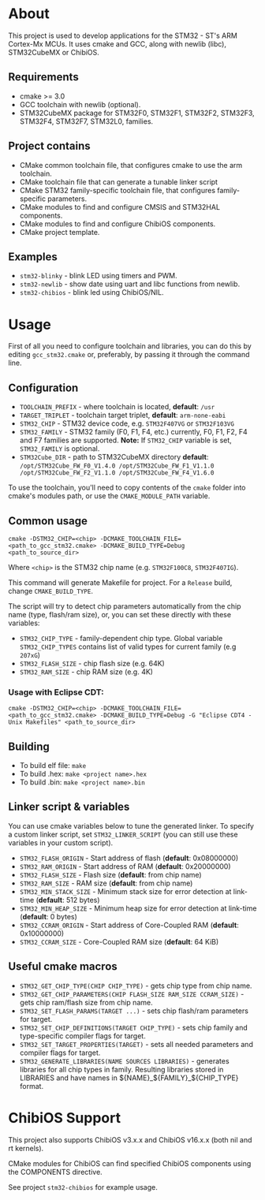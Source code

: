 # About

This project is used to develop applications for the STM32 - ST's ARM Cortex-Mx MCUs. It uses cmake and GCC, along with newlib (libc), STM32CubeMX or ChibiOS.

## Requirements

* cmake >= 3.0
* GCC toolchain with newlib (optional).
* STM32CubeMX package for STM32F0, STM32F1, STM32F2, STM32F3, STM32F4, STM32F7, STM32L0, families.

## Project contains

* CMake common toolchain file, that configures cmake to use the arm toolchain.
* CMake toolchain file that can generate a tunable linker script
* CMake STM32 family-specific toolchain file, that configures family-specific parameters.
* CMake modules to find and configure CMSIS and STM32HAL components.
* CMake modules to find and configure ChibiOS components.
* CMake project template.

## Examples

* `stm32-blinky` - blink LED using timers and PWM.
* `stm32-newlib` - show date using uart and libc functions from newlib.
* `stm32-chibios` - blink led using ChibiOS/NIL.

# Usage

First of all you need to configure toolchain and libraries, you can do this by editing `gcc_stm32.cmake` or, preferably, by passing it through the command line.

## Configuration

* `TOOLCHAIN_PREFIX` - where toolchain is located, **default**: `/usr`
* `TARGET_TRIPLET` - toolchain target triplet, **default**: `arm-none-eabi`
* `STM32_CHIP` - STM32 device code, e.g. `STM32F407VG` or `STM32F103VG`
* `STM32_FAMILY` - STM32 family (F0, F1, F4, etc.) currently, F0, F1, F2, F4 and F7 families are supported. **Note:** If `STM32_CHIP` variable is set, `STM32_FAMILY` is optional.
* `STM32Cube_DIR` - path to STM32CubeMX directory **default**: `/opt/STM32Cube_FW_F0_V1.4.0 /opt/STM32Cube_FW_F1_V1.1.0 /opt/STM32Cube_FW_F2_V1.1.0 /opt/STM32Cube_FW_F4_V1.6.0`

To use the toolchain, you'll need to copy contents of the `cmake` folder into cmake's modules path, or use the `CMAKE_MODULE_PATH` variable.

## Common usage

    cmake -DSTM32_CHIP=<chip> -DCMAKE_TOOLCHAIN_FILE=<path_to_gcc_stm32.cmake> -DCMAKE_BUILD_TYPE=Debug <path_to_source_dir>

Where `<chip>` is the STM32 chip name (e.g. `STM32F100C8`, `STM32F407IG`).

This command will generate Makefile for project. For a `Release` build, change `CMAKE_BUILD_TYPE`.

The script will try to detect chip parameters automatically from the chip name (type, flash/ram size), or, you can set these directly with these variables:

* `STM32_CHIP_TYPE` - family-dependent chip type. Global variable `STM32_CHIP_TYPES` contains list of valid types for current family (e.g `207xG`)
* `STM32_FLASH_SIZE` - chip flash size (e.g. 64K)
* `STM32_RAM_SIZE` - chip RAM size (e.g. 4K)

### Usage with Eclipse CDT:

    cmake -DSTM32_CHIP=<chip> -DCMAKE_TOOLCHAIN_FILE=<path_to_gcc_stm32.cmake> -DCMAKE_BUILD_TYPE=Debug -G "Eclipse CDT4 - Unix Makefiles" <path_to_source_dir>

## Building

* To build elf file: `make`
* To build .hex: `make <project name>.hex`
* To build .bin: `make <project name>.bin`

## Linker script & variables

You can use cmake variables below to tune the generated linker. To specify a custom linker script, set `STM32_LINKER_SCRIPT` (you can still use these variables in your custom script).

* `STM32_FLASH_ORIGIN` - Start address of flash (**default**: 0x08000000)
* `STM32_RAM_ORIGIN` - Start address of RAM (**default**: 0x20000000)
* `STM32_FLASH_SIZE` - Flash size (**default**: from chip name)
* `STM32_RAM_SIZE` - RAM size (**default**: from chip name)
* `STM32_MIN_STACK_SIZE` - Minimum stack size for error detection at link-time (**default**: 512 bytes)
* `STM32_MIN_HEAP_SIZE` - Minimum heap size for error detection at link-time (**default**: 0 bytes)
* `STM32_CCRAM_ORIGIN` - Start address of Core-Coupled RAM (**default**: 0x10000000)
* `STM32_CCRAM_SIZE` - Core-Coupled RAM size (**default**: 64 KiB)

## Useful cmake macros

* `STM32_GET_CHIP_TYPE(CHIP CHIP_TYPE)` - gets chip type from chip name.
* `STM32_GET_CHIP_PARAMETERS(CHIP FLASH_SIZE RAM_SIZE CCRAM_SIZE)` - gets chip ram/flash size from chip name.
* `STM32_SET_FLASH_PARAMS(TARGET ...)` - sets chip flash/ram parameters for target.
* `STM32_SET_CHIP_DEFINITIONS(TARGET CHIP_TYPE)` - sets chip family and type-specific compiler flags for target.
* `STM32_SET_TARGET_PROPERTIES(TARGET)` - sets all needed parameters and compiler flags for target.
* `STM32_GENERATE_LIBRARIES(NAME SOURCES LIBRARIES)` - generates libraries for all chip types in family. Resulting libraries stored in LIBRARIES and have names in ${NAME}_${FAMILY}_${CHIP_TYPE} format.

# ChibiOS Support

This project also supports ChibiOS v3.x.x and ChibiOS v16.x.x (both nil and rt kernels).

CMake modules for ChibiOS can find specified ChibiOS components using the COMPONENTS directive.

See project `stm32-chibios` for example usage.
